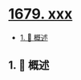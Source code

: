 # [1679. xxx](https://github.com/Tdahuyou/TNotes.leetcode/tree/main/notes/1679.%20xxx)

<!-- region:toc -->

- [1. 📝 概述](#1--概述)

<!-- endregion:toc -->

## 1. 📝 概述
